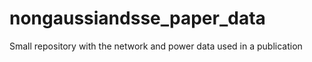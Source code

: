 # nongaussiandsse_paper_data
Small repository with the network and power data used in a publication
